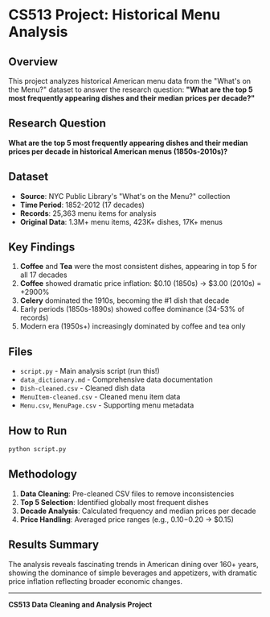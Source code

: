 # CS513 Project: Historical Menu Analysis

## Overview
This project analyzes historical American menu data from the "What's on the Menu?" dataset to answer the research question: **"What are the top 5 most frequently appearing dishes and their median prices per decade?"**

## Research Question
**What are the top 5 most frequently appearing dishes and their median prices per decade in historical American menus (1850s-2010s)?**

## Dataset
- **Source**: NYC Public Library's "What's on the Menu?" collection
- **Time Period**: 1852-2012 (17 decades)
- **Records**: 25,363 menu items for analysis
- **Original Data**: 1.3M+ menu items, 423K+ dishes, 17K+ menus

## Key Findings
1. **Coffee** and **Tea** were the most consistent dishes, appearing in top 5 for all 17 decades
2. **Coffee** showed dramatic price inflation: $0.10 (1850s) → $3.00 (2010s) = +2900%
3. **Celery** dominated the 1910s, becoming the #1 dish that decade
4. Early periods (1850s-1890s) showed coffee dominance (34-53% of records)
5. Modern era (1950s+) increasingly dominated by coffee and tea only

## Files
- `script.py` - Main analysis script (run this!)
- `data_dictionary.md` - Comprehensive data documentation
- `Dish-cleaned.csv` - Cleaned dish data
- `MenuItem-cleaned.csv` - Cleaned menu item data
- `Menu.csv`, `MenuPage.csv` - Supporting menu metadata

## How to Run
```bash
python script.py
```

## Methodology
1. **Data Cleaning**: Pre-cleaned CSV files to remove inconsistencies
2. **Top 5 Selection**: Identified globally most frequent dishes
3. **Decade Analysis**: Calculated frequency and median prices per decade
4. **Price Handling**: Averaged price ranges (e.g., $0.10-$0.20 → $0.15)

## Results Summary
The analysis reveals fascinating trends in American dining over 160+ years, showing the dominance of simple beverages and appetizers, with dramatic price inflation reflecting broader economic changes.

---
**CS513 Data Cleaning and Analysis Project**
